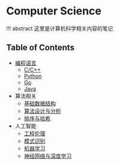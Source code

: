 # Computer Science

!!! abstract 
    这里是计算机科学相关内容的笔记


## Table of Contents

- [编程语言](pl)
    - [C/C++](pl/c_cpp/)
    - [Python](pl/python/)
    - [Go](pl/go/)
    - [Java](pl/java)
- 算法相关
    - [基础数据结构](algorithm/basic-ds)
    - [算法设计与分析](algorithm/design-analysis) <span class="toc-tag toc-tag-classnotes"></span>
    - [排序与哈希](algorithm/sort-hash)
- 人工智能
    - [工程伦理](ai/engineering-ethics) <span class="toc-tag toc-tag-classnotes"></span>
    - [模式识别](ai/mode-recognition) <span class="toc-tag toc-tag-classnotes"></span>
    - [机器学习](ai/ml)
    - [神经网络与深度学习](ai/dl)
